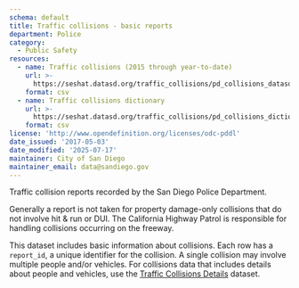 ```yaml
---
schema: default
title: Traffic collisions - basic reports
department: Police
category:
  - Public Safety
resources:
  - name: Traffic collisions (2015 through year-to-date)
    url: >-
      https://seshat.datasd.org/traffic_collisions/pd_collisions_datasd.csv
    format: csv
  - name: Traffic collisions dictionary
    url: >-
      https://seshat.datasd.org/traffic_collisions/pd_collisions_dictionary_datasd.csv
    format: csv
license: 'http://www.opendefinition.org/licenses/odc-pddl'
date_issued: '2017-05-03'
date_modified: '2025-07-17'
maintainer: City of San Diego
maintainer_email: data@sandiego.gov
---
```

Traffic collision reports recorded by the San Diego Police Department.
<!--more-->

Generally a report is not taken for property damage-only collisions that do not involve hit & run or DUI. The California Highway Patrol is responsible for handling collisions occurring on the freeway.

This dataset includes basic information about collisions. Each row has a `report_id`, a unique identifier for the collision. A single collision may involve multiple people and/or vehicles. For collisions data that includes details about people and vehicles, use the [Traffic Collisions Details](/datasets/police-collisions-details/) dataset.